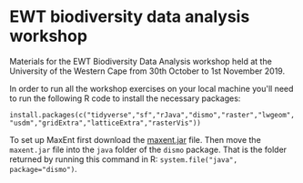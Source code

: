 # EWT biodiversity data analysis workshop

Materials for the EWT Biodiversity Data Analysis workshop held at the University of the Western Cape from 30th October to 1st November 2019.

In order to run all the workshop exercises on your local machine you'll need to run the following R code to install the necessary packages:  

`install.packages(c("tidyverse","sf","rJava","dismo","raster","lwgeom","usdm","gridExtra","latticeExtra","rasterVis"))`

To set up MaxEnt first download the [maxent.jar](https://biodiversityinformatics.amnh.org/open_source/maxent/) file. Then move the  `maxent.jar` file into the `java` folder of the `dismo` package. That is the folder returned by running this command in R: `system.file("java", package="dismo")`.